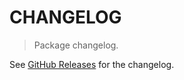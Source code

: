 # CHANGELOG

> Package changelog.

See [GitHub Releases](https://github.com/stdlib-js/stats-incr-mean/releases) for the changelog.